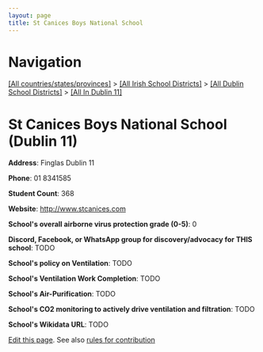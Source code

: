 ```yaml
---
layout: page
title: St Canices Boys National School
---
```

# Navigation

[[All countries/states/provinces]](../../../..) > [[All Irish School Districts]](../../..) > [[All Dublin School Districts]](../..) > [[All In Dublin 11]](..)

# St Canices Boys National School (Dublin 11)

**Address**: Finglas Dublin 11

**Phone**: 01 8341585

**Student Count**: 368

**Website**: <http://www.stcanices.com>

**School's overall airborne virus protection grade (0-5)**: 0

**Discord, Facebook, or WhatsApp group for discovery/advocacy for THIS school**: TODO

**School's policy on Ventilation**: TODO

**School's Ventilation Work Completion**: TODO

**School's Air-Purification**: TODO

**School's CO2 monitoring to actively drive ventilation and filtration**: TODO

**School's Wikidata URL**: TODO


[Edit this page](https://github.com/ventilate-schools/Ireland/edit/main/./Dublin_11/St_Canices_Boys_National_School.md). See also [rules for contribution](../../../contribution-rules/)